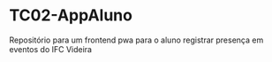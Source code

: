 # TC02-AppAluno
Repositório para um frontend pwa para o aluno registrar presença em eventos do IFC Videira

